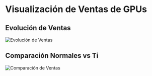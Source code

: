 # Visualización de Ventas de GPUs

## Evolución de Ventas
![Evolución de Ventas](imagenes/evolucion_ventas.png)

## Comparación Normales vs Ti
![Comparación de Ventas](imagenes/comparacion_normales_vs_ti.png)
